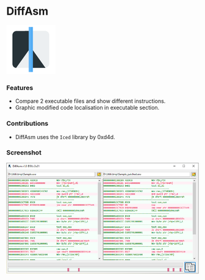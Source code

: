 # DiffAsm
![](https://github.com/SVz/DiffAsm/blob/master/DiffAsm/res/ic_compare_128_28291.png?raw=true)

### Features
- Compare 2 executable files and show different instructions.
- Graphic modified code localisation in executable section.

### Contributions
- DiffAsm uses the `Iced` library by 0xd4d.

### Screenshot
![](https://github.com/SVz/DiffAsm/blob/master/DiffAsm/res/DiffAsm_ScreenShot.png?raw=true)
